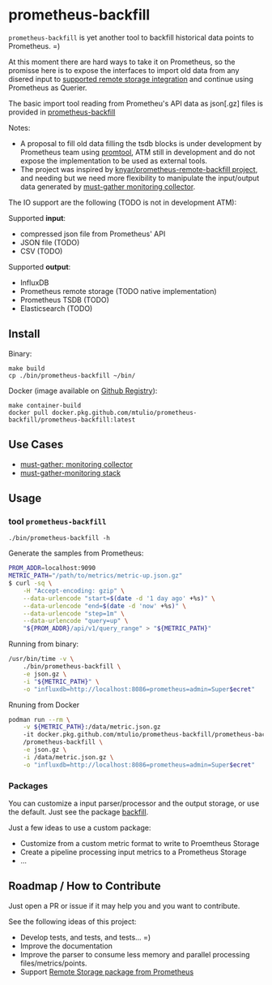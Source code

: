 # prometheus-backfill

`prometheus-backfill` is yet another tool to backfill historical data points to Prometheus. =)

At this moment there are hard ways to take it on Prometheus, so the promisse here is to expose the interfaces to import old data from any disered input to [supported remote storage integration](https://prometheus.io/docs/operating/integrations/#remote-endpoints-and-storage) and continue using Prometheus as Querier.

The basic import tool reading from Prometheu's API data as json[.gz] files is provided in [prometheus-backfill](./cmd/prometheus-backfill)

Notes:
- A proposal to fill old data filling the tsdb blocks is under development by Prometheus team using [promtool](https://github.com/prometheus/prometheus/tree/main/cmd/promtool), ATM still in development and do not expose the implementation to be used as external tools.
- The project was inspired by [knyar/prometheus-remote-backfill project](https://github.com/knyar/prometheus-remote-backfill/blob/master/promremotewrite/promremotewrite.go), and needing but we need more flexibility to manipulate the input/output data generated by [must-gather monitoring collector](https://github.com/mtulio/must-gather-monitoring/tree/master/must-gather).

The IO support are the following (TODO is not in development ATM):

Supported **input**:
- compressed json file from Prometheus' API
- JSON file (TODO)
- CSV (TODO)

Supported **output**:
- InfluxDB
- Prometheus remote storage (TODO native implementation)
- Prometheus TSDB (TODO)
- Elasticsearch (TODO)

## Install

Binary:

~~~
make build
cp ./bin/prometheus-backfill ~/bin/
~~~

Docker (image available on [Github Registry](https://github.com/mtulio/prometheus-backfill/packages/688087)):

~~~
make container-build
docker pull docker.pkg.github.com/mtulio/prometheus-backfill/prometheus-backfill:latest
~~~

## Use Cases

- [must-gather: monitoring collector](https://github.com/mtulio/must-gather-monitoring/tree/master/must-gather)
- [must-gather-monitoring stack](https://github.com/mtulio/must-gather-monitoring)

## Usage

### tool `prometheus-backfill`

`./bin/prometheus-backfill -h`

Generate the samples from Prometheus:

~~~bash
PROM_ADDR=localhost:9090
METRIC_PATH="/path/to/metrics/metric-up.json.gz"
$ curl -sq \
    -H "Accept-encoding: gzip" \
    --data-urlencode "start=$(date -d '1 day ago' +%s)" \
    --data-urlencode "end=$(date -d 'now' +%s)" \
    --data-urlencode "step=1m" \
    --data-urlencode "query=up" \
    "${PROM_ADDR}/api/v1/query_range" > "${METRIC_PATH}"
~~~

Running from binary:

~~~bash
/usr/bin/time -v \
    ./bin/prometheus-backfill \
    -e json.gz \
    -i "${METRIC_PATH}" \
    -o "influxdb=http://localhost:8086=prometheus=admin=Super$ecret"
~~~

Rnuning from Docker

~~~bash
podman run --rm \
    -v ${METRIC_PATH}:/data/metric.json.gz
    -it docker.pkg.github.com/mtulio/prometheus-backfill/prometheus-backfill:latest \
    /prometheus-backfill \
    -e json.gz \
    -i /data/metric.json.gz \
    -o "influxdb=http://localhost:8086=prometheus=admin=Super$ecret"
~~~

### Packages

You can customize a input parser/processor and the output storage, or use the default. Just see the package [backfill](./backfill/).

Just a few ideas to use a custom package:
- Customize from a custom metric format to write to Proemtheus Storage
- Create a pipeline processing input metrics to a Prometheus Storage
- ...

## Roadmap / How to Contribute

Just open a PR or issue if it may help you and you want to contribute.

See the following ideas of this project:

- Develop tests, and tests, and tests... =)
- Improve the documentation
- Improve the parser to consume less memory and parallel processing files/metrics/points.
- Support [Remote Storage package from Prometheus](https://github.com/prometheus/prometheus/tree/main/storage/remote)